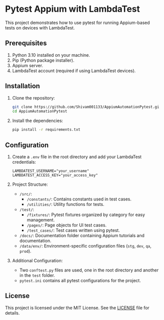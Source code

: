 # Pytest Appium with LambdaTest

This project demonstrates how to use pytest for running Appium-based tests on devices with LambdaTest.

## Prerequisites

1. Python 3.10 installed on your machine.
2. Pip (Python package installer).
3. Appium server.
4. LambdaTest account (required if using LambdaTest devices).

## Installation

1. Clone the repository:

    ```bash
    git clone https://github.com/Shivam001133/AppiumAutomationPytest.git
    cd AppiumAutomationPytest
    ```

2. Install the dependencies:

    ```bash
    pip install -r requirements.txt
    ```

## Configuration

1. Create a `.env` file in the root directory and add your LambdaTest credentials:

    ```
    LAMBDATEST_USERNAME="your_username"
    LAMBDATEST_ACCESS_KEY="your_access_key"
    ```

2. Project Structure:
    - `/src/`:
        - `/constants/`: Contains constants used in test cases.
        - `/utilities/`: Utility functions for tests.
    - `/test/`:
        - `/fixtures/`: Pytest fixtures organized by category for easy management.
        - `/pages/`: Page objects for UI test cases.
        - `/test_cases/`: Test cases written using pytest.
    - `/docs/`: Documentation folder containing Appium tutorials and documentation.
    - `/data/env/`: Environment-specific configuration files (`stg`, `dev`, `qa`, `prod`).

3. Additional Configuration:
    - Two `conftest.py` files are used, one in the root directory and another in the `test` folder.
    - `pytest.ini` contains all pytest configurations for the project.

## License

This project is licensed under the MIT License. See the [LICENSE](https://github.com/Shivam001133/AppiumAutomationPytest/blob/main/LICENSE) file for details.

